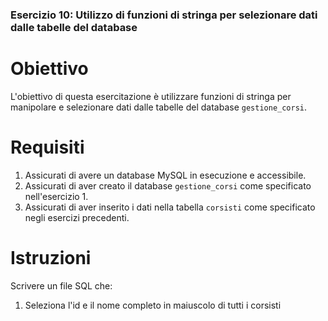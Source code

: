 ### Esercizio 10: Utilizzo di funzioni di stringa per selezionare dati dalle tabelle del database

# Obiettivo
L'obiettivo di questa esercitazione è utilizzare funzioni di stringa per manipolare e selezionare dati dalle tabelle del database `gestione_corsi`.

# Requisiti
1. Assicurati di avere un database MySQL in esecuzione e accessibile.
2. Assicurati di aver creato il database `gestione_corsi` come specificato nell'esercizio 1.
3. Assicurati di aver inserito i dati nella tabella `corsisti` come specificato negli esercizi precedenti.

# Istruzioni
Scrivere un file SQL che:
1. Seleziona l'id e il nome completo in maiuscolo di tutti i corsisti